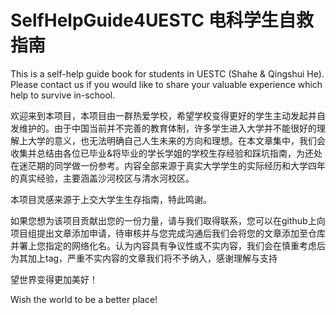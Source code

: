 # SelfHelpGuide4UESTC 电科学生自救指南
This is a self-help guide book for students in UESTC (Shahe &amp; Qingshui He). Please contact us if you would like to share your valuable experience which help to survive in-school.

欢迎来到本项目，本项目由一群热爱学校，希望学校变得更好的学生主动发起并自发维护的。由于中国当前并不完善的教育体制，许多学生进入大学并不能很好的理解上大学的意义，也无法明确自己人生未来的方向和理想。在本文章集中，我们会收集并总结由各位已毕业&将毕业的学长学姐的学校生存经验和踩坑指南，为还处在迷茫期的同学做一份参考。内容全部来源于真实大学学生的实际经历和大学四年的真实经验，主要涵盖沙河校区与清水河校区。

本项目灵感来源于上交大学生生存指南，特此鸣谢。

如果您想为该项目贡献出您的一份力量，请与我们取得联系，您可以在github上向项目组提出文章添加申请，待审核并与您完成沟通后我们会将您的文章添加至仓库并署上您指定的网络化名。认为内容具有争议性或不实内容，我们会在慎重考虑后为其加上tag，严重不实内容的文章我们将不予纳入，感谢理解与支持

望世界变得更加美好！

Wish the world to be a better place!
